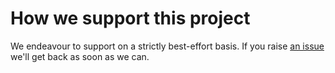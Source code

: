 # How we support this project

We endeavour to support on a strictly best-effort basis. If you raise [an issue](https://github.com/NewDayTechnology/benchmarkdotnet.analyser/issues) we'll get back as soon as we can.


